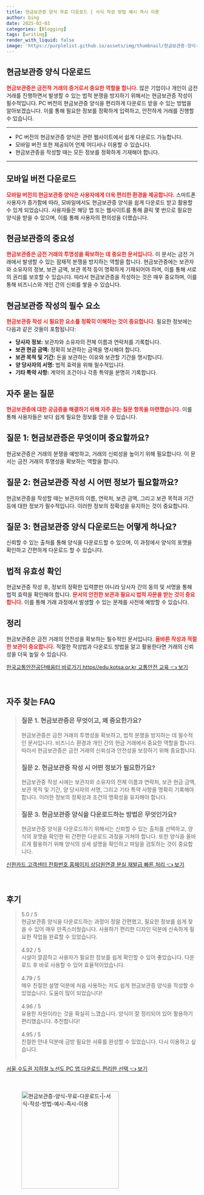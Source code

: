 ```yaml
---
title: 현금보관증 양식 무료 다운로드 | 서식 작성 방법 예시 즉시 이용
author: bing
date: 2025-02-03
categories: [Blogging]
tags: [writing]
render_with_liquid: false
image: 'https://purplelist.github.io/assets/img/thumbnail/현금보관증-양식-무료-다운로드-|-서식-작성-방법-예시-즉시-이용.webp'
---
```



<h2 id='현금보관증_양식_다운로드'>현금보관증 양식 다운로드</h2>

<p><b><span style="color: #ee2323;">현금보관증은 금전적 거래의 증거로서 중요한 역할을 합니다.</span></b> 많은 기업이나 개인이 금전 거래를 진행하면서 발생할 수 있는 법적 분쟁을 방지하기 위해서는 현금보관증 작성이 필수적입니다. PC 버전의 현금보관증 양식을 편리하게 다운로드 받을 수 있는 방법을 알아보겠습니다. 이를 통해 필요한 정보를 정확하게 입력하고, 안전하게 거래를 진행할 수 있습니다.</p>

<hr />

<ul>
    <li>PC 버전의 현금보관증 양식은 관련 웹사이트에서 쉽게 다운로드 가능합니다.</li>
    <li>모바일 버전 또한 제공되어 언제 어디서나 이용할 수 있습니다.</li>
    <li>현금보관증을 작성할 때는 모든 정보를 정확하게 기재해야 합니다.</li>
</ul>

<hr />

<h2 id='모바일_버전_다운로드'>모바일 버전 다운로드</h2>

<p><b><span style="color: #ee2323;">모바일 버전의 현금보관증 양식은 사용자에게 더욱 편리한 환경을 제공합니다.</span></b> 스마트폰 사용자가 증가함에 따라, 모바일에서도 현금보관증 양식을 쉽게 다운로드 받고 활용할 수 있게 되었습니다. 사용자들은 해당 앱 또는 웹사이트를 통해 클릭 몇 번으로 필요한 양식을 받을 수 있으며, 이를 통해 사용자의 편의성을 더했습니다.</p>

<h2 id='현금보관증의_중요성'>현금보관증의 중요성</h2>

<p><b><span style="color: #ee2323;">현금보관증은 금전 거래의 투명성을 확보하는 데 중요한 문서입니다.</span></b> 이 문서는 금전 거래에서 발생할 수 있는 잠재적 분쟁을 방지하는 역할을 합니다. 현금보관증에는 보관자와 소유자의 정보, 보관 금액, 보관 목적 등이 명확하게 기재되어야 하며, 이를 통해 서로의 권리를 보호할 수 있습니다. 따라서 현금보관증을 작성하는 것은 매우 중요하며, 이를 통해 비즈니스와 개인 간의 신뢰를 쌓을 수 있습니다.</p>

<h2 id='현금보관증_작성의_필수_요소'>현금보관증 작성의 필수 요소</h2>

<p><b><span style="color: #ee2323;">현금보관증 작성 시 필요한 요소를 정확히 이해하는 것이 중요합니다.</span></b> 필요한 정보에는 다음과 같은 것들이 포함됩니다:</p>

<ul>
    <li><b>당사자 정보:</b> 보관자와 소유자의 전체 이름과 연락처를 기록합니다.</li>
    <li><b>보관 현금 금액:</b> 정확히 보관하는 금액을 명시해야 합니다.</li>
    <li><b>보관 목적 및 기간:</b> 돈을 보관하는 이유와 보관할 기간을 명시합니다.</li>
    <li><b>양 당사자의 서명:</b> 법적 효력을 위해 필수적입니다.</li>
    <li><b>기타 특약 사항:</b> 계약의 조건이나 각종 특약을 분명히 기록합니다.</li>
</ul>

<h2 id='자주_묻는_질문'>자주 묻는 질문</h2>

<p><b><span style="color: #ee2323;">현금보관증에 대한 궁금증을 해결하기 위해 자주 묻는 질문 항목을 마련했습니다.</span></b> 이를 통해 사용자들은 보다 쉽게 필요한 정보를 얻을 수 있습니다.</p>

<h2 id='질문_1'>질문 1: 현금보관증은 무엇이며 중요할까요?</h2>

<p>현금보관증은 거래의 분쟁을 예방하고, 거래의 신뢰성을 높이기 위해 필요합니다. 이 문서는 금전 거래의 투명성을 확보하는 역할을 합니다.</p>

<h2 id='질문_2'>질문 2: 현금보관증 작성 시 어떤 정보가 필요할까요?</h2>

<p>현금보관증을 작성할 때는 보관자의 이름, 연락처, 보관 금액, 그리고 보관 목적과 기간 등에 대한 정보가 필수적입니다. 이러한 정보의 정확성을 유지하는 것이 중요합니다.</p>

<h2 id='질문_3'>질문 3: 현금보관증 양식 다운로드는 어떻게 하나요?</h2>

<p>신뢰할 수 있는 출처를 통해 양식을 다운로드할 수 있으며, 이 과정에서 양식의 포맷을 확인하고 간편하게 다운로드 할 수 있습니다.</p>

<h2 id='법적_유효성_확인'>법적 유효성 확인</h2>

<p>현금보관증 작성 후, 정보의 정확한 입력뿐만 아니라 당사자 간의 동의 및 서명을 통해 법적 효력을 확인해야 합니다. <b><span style="color: #ee2323;">문서의 안전한 보관과 필요시 법적 자문을 받는 것이 중요합니다.</span></b> 이를 통해 거래 과정에서 발생할 수 있는 문제를 사전에 예방할 수 있습니다.</p>

<h2 id='정리'>정리</h2>

<p>현금보관증은 금전 거래의 안전성을 확보하는 필수적인 문서입니다. <b><span style="color: #ee2323;">올바른 작성과 적절한 보관이 중요합니다.</span></b> 적절한 작성법과 다운로드 방법을 알고 활용한다면 거래의 신뢰성을 더욱 높일 수 있습니다.</p>


<p><a class="click-button" title="한국교통안전공단배움터 바로가기 https//edu.kotsa.or.kr 교통안전 교육" href="https://purplelist.github.io/posts/%ED%95%9C%EA%B5%AD%EA%B5%90%ED%86%B5%EC%95%88%EC%A0%84%EA%B3%B5%EB%8B%A8%EB%B0%B0%EC%9B%80%ED%84%B0-%EB%B0%94%EB%A1%9C%EA%B0%80%EA%B8%B0-httpsedu.kotsa.or.kr-%EA%B5%90%ED%86%B5%EC%95%88%EC%A0%84-%EA%B5%90%EC%9C%A1/" rel="dofollow">한국교통안전공단배움터 바로가기 https//edu.kotsa.or.kr 교통안전 교육 👈 보기</a></p><br>
<h2 id='자주_찾는_FAQ'>자주 찾는 FAQ</h2>
<div itemscope="" itemtype="https://schema.org/FAQPage"> 
<blockquote> 
<div itemscope="" itemprop="mainEntity" itemtype="https://schema.org/Question"> 
<h3 itemprop="name">질문 1. 현금보관증은 무엇이고, 왜 중요한가요?</h3> 
<div itemscope="" itemprop="acceptedAnswer" itemtype="https://schema.org/Answer"> 
<span itemprop="text"> 
<p>현금보관증은 금전 거래의 투명성을 확보하고, 법적 분쟁을 방지하는 데 필수적인 문서입니다. 비즈니스 환경과 개인 간의 현금 거래에서 중요한 역할을 합니다. 따라서 현금보관증은 금전 거래의 신뢰성과 안전성을 보장하기 위해 중요합니다.</p> 
</span> 
</div> 
</div> 

<div itemscope="" itemprop="mainEntity" itemtype="https://schema.org/Question"> 
<h3 itemprop="name">질문 2. 현금보관증 작성 시 어떤 정보가 필요한가요?</h3> 
<div itemscope="" itemprop="acceptedAnswer" itemtype="https://schema.org/Answer"> 
<span itemprop="text"> 
<p>현금보관증 작성 시에는 보관자와 소유자의 전체 이름과 연락처, 보관 현금 금액, 보관 목적 및 기간, 양 당사자의 서명, 그리고 기타 특약 사항을 명확히 기록해야 합니다. 이러한 정보의 정확성과 조건의 명확성을 유지해야 합니다.</p> 
</span> 
</div> 
</div> 

<div itemscope="" itemprop="mainEntity" itemtype="https://schema.org/Question"> 
<h3 itemprop="name">질문 3. 현금보관증 양식을 다운로드하는 방법은 무엇인가요?</h3> 
<div itemscope="" itemprop="acceptedAnswer" itemtype="https://schema.org/Answer"> 
<span itemprop="text"> 
<p>현금보관증 양식을 다운로드하기 위해서는 신뢰할 수 있는 출처를 선택하고, 양식의 포맷을 확인한 뒤 간편한 다운로드 과정을 거쳐야 합니다. 또한 양식을 올바르게 활용하기 위해 양식의 상세 설명을 확인하고 파일을 검토하는 것이 중요합니다.</p> 
</span> 
</div> 
</div> 
</blockquote> 
</div>
<p><a class="click-button" title="신한카드 고객센터 전화번호 홈페이지 상담원연결 분실 재발급 빠른 처리" href="https://purplelist.github.io/posts/%EC%8B%A0%ED%95%9C%EC%B9%B4%EB%93%9C-%EA%B3%A0%EA%B0%9D%EC%84%BC%ED%84%B0-%EC%A0%84%ED%99%94%EB%B2%88%ED%98%B8-%ED%99%88%ED%8E%98%EC%9D%B4%EC%A7%80-%EC%83%81%EB%8B%B4%EC%9B%90%EC%97%B0%EA%B2%B0-%EB%B6%84%EC%8B%A4-%EC%9E%AC%EB%B0%9C%EA%B8%89-%EB%B9%A0%EB%A5%B8-%EC%B2%98%EB%A6%AC/" rel="dofollow">신한카드 고객센터 전화번호 홈페이지 상담원연결 분실 재발급 빠른 처리 👈 보기</a></p><br>
<h2 id='후기'>후기</h2>
<div itemscope itemtype="https://schema.org/Product">
  <blockquote>
  <div itemprop="review" itemscope itemtype="https://schema.org/Review">
      <div itemprop="reviewRating" itemscope itemtype="https://schema.org/Rating"> <span itemprop="ratingValue">5.0</span> / <span itemprop="bestRating">5</span> </div>
      <span itemprop="reviewBody">현금보관증 양식을 다운로드하는 과정이 정말 간편했고, 필요한 정보를 쉽게 찾을 수 있어 매우 만족스러웠습니다. 사용하기 편리한 디자인 덕분에 신속하게 필요한 작업을 완료할 수 있었습니다.</span>
  </div>
  <br>
  <div itemprop="review" itemscope itemtype="https://schema.org/Review">
      <div itemprop="reviewRating" itemscope itemtype="https://schema.org/Rating"> <span itemprop="ratingValue">4.92</span> / <span itemprop="bestRating">5</span> </div>
      <span itemprop="reviewBody">시설이 깔끔하고 사용자가 필요한 정보를 쉽게 확인할 수 있어 좋았습니다. 다운로드 후 바로 사용할 수 있어 효율적이었습니다.</span>
  </div>
  <br>
  <div itemprop="review" itemscope itemtype="https://schema.org/Review">
      <div itemprop="reviewRating" itemscope itemtype="https://schema.org/Rating"> <span itemprop="ratingValue">4.79</span> / <span itemprop="bestRating">5</span> </div>
      <span itemprop="reviewBody">매우 친절한 설명 덕분에 처음 사용하는 저도 쉽게 현금보관증 양식을 작성할 수 있었습니다. 도움이 많이 되었습니다!</span>
  </div>
  <br>
  <div itemprop="review" itemscope itemtype="https://schema.org/Review">
      <div itemprop="reviewRating" itemscope itemtype="https://schema.org/Rating"> <span itemprop="ratingValue">4.96</span> / <span itemprop="bestRating">5</span> </div>
      <span itemprop="reviewBody">유용한 자원이라는 것을 확실히 느꼈습니다. 양식이 잘 정리되어 있어 활용하기 편리했습니다. 추천합니다!</span>
  </div>
  <br>
  <div itemprop="review" itemscope itemtype="https://schema.org/Review">
      <div itemprop="reviewRating" itemscope itemtype="https://schema.org/Rating"> <span itemprop="ratingValue">4.95</span> / <span itemprop="bestRating">5</span> </div>
      <span itemprop="reviewBody">친절한 안내 덕분에 금방 필요한 서류를 완성할 수 있었습니다. 다시 이용하고 싶습니다.</span>
  </div>
  <br>
  </blockquote>
</div>
<p><a class="click-button" title="서울 수도권 지하철 노선도 PC 앱 다운로드 편리한 선택" href="https://purplelist.github.io/posts/%EC%84%9C%EC%9A%B8-%EC%88%98%EB%8F%84%EA%B6%8C-%EC%A7%80%ED%95%98%EC%B2%A0-%EB%85%B8%EC%84%A0%EB%8F%84-PC-%EC%95%B1-%EB%8B%A4%EC%9A%B4%EB%A1%9C%EB%93%9C-%ED%8E%B8%EB%A6%AC%ED%95%9C-%EC%84%A0%ED%83%9D/" rel="dofollow">서울 수도권 지하철 노선도 PC 앱 다운로드 편리한 선택 👈 보기</a></p><br>
<figure class="image"><img src="https://purplelist.github.io/assets/img/thumbnail/현금보관증-양식-무료-다운로드-|-서식-작성-방법-예시-즉시-이용.webp" alt="현금보관증-양식-무료-다운로드-|-서식-작성-방법-예시-즉시-이용" width="256" height="256"></figure>